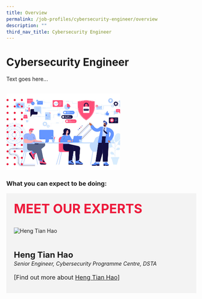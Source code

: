 ```yaml
---
title: Overview
permalink: /job-profiles/cybersecurity-engineer/overview
description: ""
third_nav_title: Cybersecurity Engineer
---
```

# Cybersecurity Engineer
Text goes here...

<br>
<div style="width:60%;height:60%;"><img src="images/job-profile-ce1.jpg"></div>

### What you can expect to be doing:




<div class="row" style="font-size:34px; font-weight: 700; color: #ed1a3b; background-color: #f3f3f3; padding: 20px 0px 20px 20px;">MEET OUR EXPERTS</div>

<div class="row" style="background-color: #f3f3f3;">
      <div class="column" style="padding: 10px 0px 30px 20px;"><img src="images/heng-tian-hao'.jpg" alt="Heng Tian Hao"></div>
      <div class="column" style="width: 100%; padding: 10px 20px 30px 20px;">
       <span style="font-size: 22px; font-weight: bold; line-height: 30px;">Heng Tian Hao</span><br><span style="font-size: 14px; font-style: italic; line-height: 16px;">Senior Engineer, Cybersecurity Programme Centre, DSTA</span><br><br>
    <span style="font-size: 16px; line-height: 23px;">[Find out more about
 <a href="/job-profiles/software-engineer/ang-chin-chuen">Heng Tian Hao</a>]</span>
      </div>
</div>